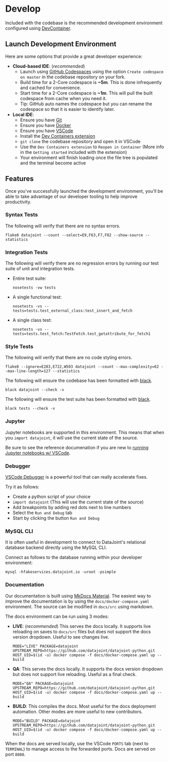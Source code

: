 # Develop

Included with the codebase is the recommended development environment configured using [DevContainer](https://containers.dev/).

## Launch Development Environment

Here are some options that provide a great developer experience:

- **Cloud-based IDE**: (*recommended*)
  - Launch using [GitHub Codespaces](https://github.com/features/codespaces) using the option `Create codespace on master` in the codebase repository on your fork.
  - Build time for a 2-Core codespace is **~5m**. This is done infrequently and cached for convenience.
  - Start time for a 2-Core codespace is **~1m**. This will pull the built codespace from cache when you need it.
  - Tip: GitHub auto names the codespace but you can rename the codespace so that it is easier to identify later.
- **Local IDE**:
  - Ensure you have [Git](https://git-scm.com/book/en/v2/Getting-Started-Installing-Git)
  - Ensure you have [Docker](https://docs.docker.com/get-docker/)
  - Ensure you have [VSCode](https://code.visualstudio.com/)
  - Install the [Dev Containers extension](https://marketplace.visualstudio.com/items?itemName=ms-vscode-remote.remote-containers)
  - `git clone` the codebase repository and open it in VSCode
  - Use the `Dev Containers extension` to `Reopen in Container` (More info in the `Getting started` included with the extension)
  - Your environment will finish loading once the file tree is populated and the terminal become active

## Features

Once you've successfully launched the development environment, you'll be able to take advantage of our developer tooling to help improve productivity.

### Syntax Tests

The following will verify that there are no syntax errors.

```
flake8 datajoint --count --select=E9,F63,F7,F82 --show-source --statistics
```

### Integration Tests

The following will verify there are no regression errors by running our test suite of unit and integration tests.

- Entire test suite:
  ```
  nosetests -vw tests
  ```
- A single functional test:
  ```
  nosetests -vs --tests=tests.test_external_class:test_insert_and_fetch
  ```
- A single class test:
  ```
  nosetests -vs --tests=tests.test_fetch:TestFetch.test_getattribute_for_fetch1
  ```

### Style Tests

The following will verify that there are no code styling errors.

```
flake8 --ignore=E203,E722,W503 datajoint --count --max-complexity=62 --max-line-length=127 --statistics
```

The following will ensure the codebase has been formatted with [black](https://black.readthedocs.io/en/stable/).

```
black datajoint --check -v
```

The following will ensure the test suite has been formatted with [black](https://black.readthedocs.io/en/stable/).

```
black tests --check -v
```

### Jupyter

Jupyter notebooks are supported in this environment. This means that when you `import datajoint`, it will use the current state of the source.

Be sure to see the reference documenation if you are new to [running Jupyter notebooks w/ VSCode](https://code.visualstudio.com/docs/datascience/jupyter-notebooks#_create-or-open-a-jupyter-notebook).

### Debugger

[VSCode Debugger](https://code.visualstudio.com/docs/editor/debugging) is a powerful tool that can really accelerate fixes.

Try it as follows:

- Create a python script of your choice
- `import datajoint` (This will use the current state of the source)
- Add breakpoints by adding red dots next to line numbers
- Select the `Run and Debug` tab
- Start by clicking the button `Run and Debug`

### MySQL CLI

It is often useful in development to connect to DataJoint's relational database backend directly using the MySQL CLI.

Connect as follows to the database running within your developer environment:

```
mysql -hfakeservices.datajoint.io -uroot -psimple
```

### Documentation

Our documentation is built using [MkDocs Material](https://squidfunk.github.io/mkdocs-material/). The easiest way to improve the documentation is by using the `docs/docker-compose.yaml` environment. The source can be modified in `docs/src` using markdown.

The docs environment can be run using 3 modes:

- **LIVE**: (*recommended*) This serves the docs locally. It supports live reloading on saves to `docs/src` files but does not support the docs version dropdown. Useful to see changes live.
  ```
  MODE="LIVE" PACKAGE=datajoint UPSTREAM_REPO=https://github.com/datajoint/datajoint-python.git HOST_UID=$(id -u) docker compose -f docs/docker-compose.yaml up --build
  ```
- **QA**: This serves the docs locally. It supports the docs version dropdown but does not support live reloading. Useful as a final check.
  ```
  MODE="QA" PACKAGE=datajoint UPSTREAM_REPO=https://github.com/datajoint/datajoint-python.git HOST_UID=$(id -u) docker compose -f docs/docker-compose.yaml up --build
  ```
- **BUILD**: This compiles the docs. Most useful for the docs deployment automation. Other modes are more useful to new contributors.
  ```
  MODE="BUILD" PACKAGE=datajoint UPSTREAM_REPO=https://github.com/datajoint/datajoint-python.git HOST_UID=$(id -u) docker compose -f docs/docker-compose.yaml up --build
  ```

When the docs are served locally, use the VSCode `PORTS` tab (next to `TERMINAL`) to manage access to the forwarded ports. Docs are served on port `8080`.
